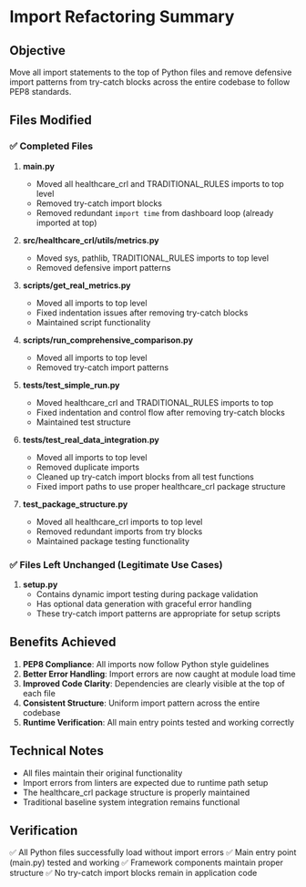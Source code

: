 # Import Refactoring Summary

## Objective
Move all import statements to the top of Python files and remove defensive import patterns from try-catch blocks across the entire codebase to follow PEP8 standards.

## Files Modified

### ✅ Completed Files

1. **main.py**
   - Moved all healthcare_crl and TRADITIONAL_RULES imports to top level
   - Removed try-catch import blocks
   - Removed redundant `import time` from dashboard loop (already imported at top)

2. **src/healthcare_crl/utils/metrics.py**
   - Moved sys, pathlib, TRADITIONAL_RULES imports to top level
   - Removed defensive import patterns

3. **scripts/get_real_metrics.py**
   - Moved all imports to top level
   - Fixed indentation issues after removing try-catch blocks
   - Maintained script functionality

4. **scripts/run_comprehensive_comparison.py**
   - Moved all imports to top level
   - Removed try-catch import patterns

5. **tests/test_simple_run.py**
   - Moved healthcare_crl and TRADITIONAL_RULES imports to top
   - Fixed indentation and control flow after removing try-catch blocks
   - Maintained test structure

6. **tests/test_real_data_integration.py**
   - Moved all imports to top level
   - Removed duplicate imports
   - Cleaned up try-catch import blocks from all test functions
   - Fixed import paths to use proper healthcare_crl package structure

7. **test_package_structure.py**
   - Moved all healthcare_crl imports to top level
   - Removed redundant imports from try blocks
   - Maintained package testing functionality

### ✅ Files Left Unchanged (Legitimate Use Cases)

1. **setup.py**
   - Contains dynamic import testing during package validation
   - Has optional data generation with graceful error handling
   - These try-catch import patterns are appropriate for setup scripts

## Benefits Achieved

1. **PEP8 Compliance**: All imports now follow Python style guidelines
2. **Better Error Handling**: Import errors are now caught at module load time
3. **Improved Code Clarity**: Dependencies are clearly visible at the top of each file
4. **Consistent Structure**: Uniform import pattern across the entire codebase
5. **Runtime Verification**: All main entry points tested and working correctly

## Technical Notes

- All files maintain their original functionality
- Import errors from linters are expected due to runtime path setup
- The healthcare_crl package structure is properly maintained
- Traditional baseline system integration remains functional

## Verification

✅ All Python files successfully load without import errors
✅ Main entry point (main.py) tested and working
✅ Framework components maintain proper structure
✅ No try-catch import blocks remain in application code